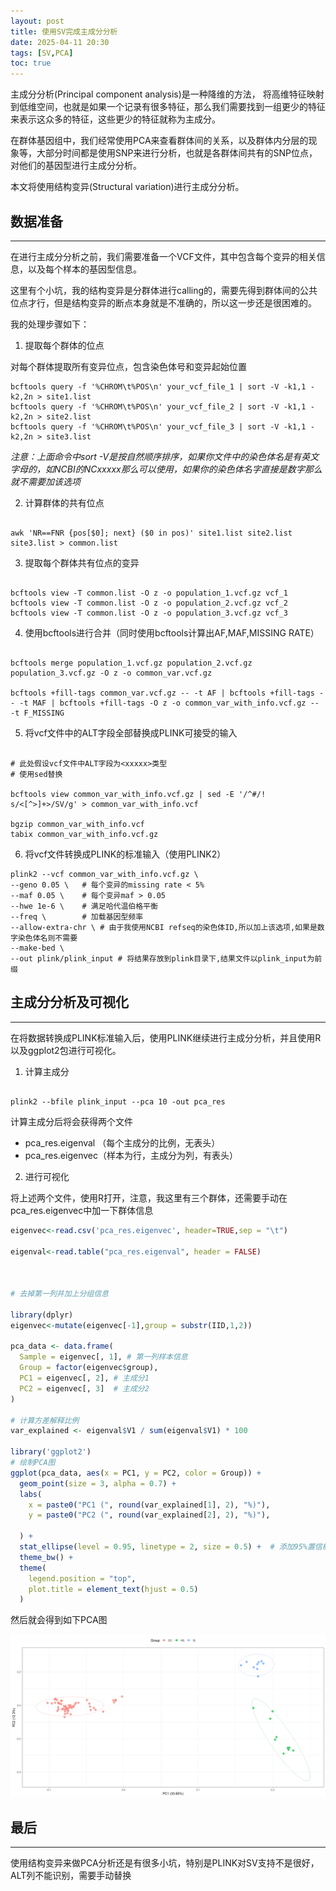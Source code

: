 ```yaml
---
layout: post
title: 使用SV完成主成分分析
date: 2025-04-11 20:30
tags: [SV,PCA]
toc: true
---
```


主成分分析(Principal component analysis)是一种降维的方法， 将高维特征映射到低维空间，也就是如果一个记录有很多特征，那么我们需要找到一组更少的特征来表示这众多的特征，这些更少的特征就称为主成分。

在群体基因组中，我们经常使用PCA来查看群体间的关系，以及群体内分层的现象等，大部分时间都是使用SNP来进行分析，也就是各群体间共有的SNP位点，对他们的基因型进行主成分分析。

本文将使用结构变异(Structural variation)进行主成分分析。



## 数据准备
---

在进行主成分分析之前，我们需要准备一个VCF文件，其中包含每个变异的相关信息，以及每个样本的基因型信息。


这里有个小坑，我的结构变异是分群体进行calling的，需要先得到群体间的公共位点才行，但是结构变异的断点本身就是不准确的，所以这一步还是很困难的。


我的处理步骤如下：

1. 提取每个群体的位点

对每个群体提取所有变异位点，包含染色体号和变异起始位置

```shell
bcftools query -f '%CHROM\t%POS\n' your_vcf_file_1 | sort -V -k1,1 -k2,2n > site1.list
bcftools query -f '%CHROM\t%POS\n' your_vcf_file_2 | sort -V -k1,1 -k2,2n > site2.list
bcftools query -f '%CHROM\t%POS\n' your_vcf_file_3 | sort -V -k1,1 -k2,2n > site3.list
```


_注意：上面命令中sort -V是按自然顺序排序，如果你文件中的染色体名是有英文字母的，如NCBI的NCxxxxx那么可以使用，如果你的染色体名字直接是数字那么就不需要加该选项_

2. 计算群体的共有位点


```shell

awk 'NR==FNR {pos[$0]; next} ($0 in pos)' site1.list site2.list site3.list > common.list

```


3. 提取每个群体共有位点的变异

```shell

bcftools view -T common.list -O z -o population_1.vcf.gz vcf_1
bcftools view -T common.list -O z -o population_2.vcf.gz vcf_2
bcftools view -T common.list -O z -o population_3.vcf.gz vcf_3

```


4. 使用bcftools进行合并（同时使用bcftools计算出AF,MAF,MISSING RATE）

```shell

bcftools merge population_1.vcf.gz population_2.vcf.gz population_3.vcf.gz -O z -o common_var.vcf.gz

bcftools +fill-tags common_var.vcf.gz -- -t AF | bcftools +fill-tags -- -t MAF | bcftools +fill-tags -O z -o common_var_with_info.vcf.gz -- -t F_MISSING

```

5. 将vcf文件中的ALT字段全部替换成PLINK可接受的输入

```shell

# 此处假设vcf文件中ALT字段为<xxxxx>类型
# 使用sed替换

bcftools view common_var_with_info.vcf.gz | sed -E '/^#/! s/<[^>]+>/SV/g' > common_var_with_info.vcf

bgzip common_var_with_info.vcf
tabix common_var_with_info.vcf.gz

```


6. 将vcf文件转换成PLINK的标准输入（使用PLINK2）

```shell
plink2 --vcf common_var_with_info.vcf.gz \
--geno 0.05 \   # 每个变异的missing rate < 5%
--maf 0.05 \    # 每个变异maf > 0.05
--hwe 1e-6 \    # 满足哈代温伯格平衡
--freq \        # 加载基因型频率
--allow-extra-chr \ # 由于我使用NCBI refseq的染色体ID,所以加上该选项,如果是数字染色体名则不需要
--make-bed \
--out plink/plink_input # 将结果存放到plink目录下,结果文件以plink_input为前缀
```


## 主成分分析及可视化
---

在将数据转换成PLINK标准输入后，使用PLINK继续进行主成分分析，并且使用R以及ggplot2包进行可视化。



1. 计算主成分

```shell

plink2 --bfile plink_input --pca 10 -out pca_res

```


计算主成分后将会获得两个文件

- pca_res.eigenval （每个主成分的比例，无表头）
- pca_res.eigenvec（样本为行，主成分为列，有表头）


2. 进行可视化

将上述两个文件，使用R打开，注意，我这里有三个群体，还需要手动在pca_res.eigenvec中加一下群体信息

```R
eigenvec<-read.csv('pca_res.eigenvec', header=TRUE,sep = "\t")

eigenval<-read.table("pca_res.eigenval", header = FALSE)



# 去掉第一列并加上分组信息

library(dplyr)
eigenvec<-mutate(eigenvec[-1],group = substr(IID,1,2))

pca_data <- data.frame(
  Sample = eigenvec[, 1], # 第一列样本信息
  Group = factor(eigenvec$group),
  PC1 = eigenvec[, 2], # 主成分1
  PC2 = eigenvec[, 3]  # 主成分2
)

# 计算方差解释比例
var_explained <- eigenval$V1 / sum(eigenval$V1) * 100

library('ggplot2')
# 绘制PCA图
ggplot(pca_data, aes(x = PC1, y = PC2, color = Group)) +
  geom_point(size = 3, alpha = 0.7) +
  labs(
    x = paste0("PC1 (", round(var_explained[1], 2), "%)"),
    y = paste0("PC2 (", round(var_explained[2], 2), "%)"),

  ) +
  stat_ellipse(level = 0.95, linetype = 2, size = 0.5) +  # 添加95%置信椭圆
  theme_bw() +
  theme(
    legend.position = "top",
    plot.title = element_text(hjust = 0.5)
  )
```

然后就会得到如下PCA图

![image.png](https://raw.githubusercontent.com/kunmonster/note_pic/main/note/202504012006653.png)


## 最后
---

使用结构变异来做PCA分析还是有很多小坑，特别是PLINK对SV支持不是很好，ALT列不能识别，需要手动替换